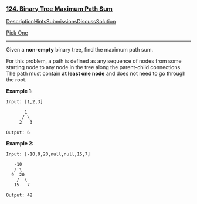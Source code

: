 ### [124. Binary Tree Maximum Path Sum](https://leetcode.com/problems/binary-tree-maximum-path-sum/description/)

[Description](https://leetcode.com/problems/binary-tree-maximum-path-sum/description/)[Hints](https://leetcode.com/problems/binary-tree-maximum-path-sum/hints/)[Submissions](https://leetcode.com/problems/binary-tree-maximum-path-sum/submissions/)[Discuss](https://leetcode.com/problems/binary-tree-maximum-path-sum/discuss/)[Solution](https://leetcode.com/problems/binary-tree-maximum-path-sum/solution/)

[Pick One](https://leetcode.com/problems/random-one-question/)

------

Given a **non-empty** binary tree, find the maximum path sum.

For this problem, a path is defined as any sequence of nodes from some starting node to any node in the tree along the parent-child connections. The path must contain **at least one node** and does not need to go through the root.

**Example 1:**

```
Input: [1,2,3]

       1
      / \
     2   3

Output: 6
```

**Example 2:**

```
Input: [-10,9,20,null,null,15,7]

   -10
   / \
  9  20
    /  \
   15   7

Output: 42
```